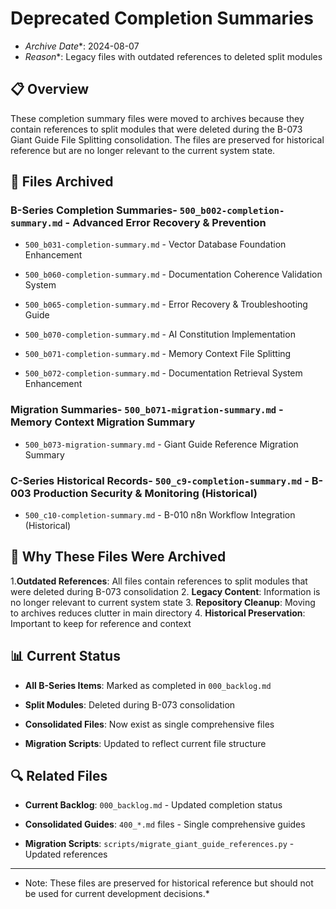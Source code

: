 <!-- MODULE_REFERENCE: 400_few-shot-context-examples.md -->
<!-- MODULE_REFERENCE: 400_migration-upgrade-guide.md -->

# Deprecated Completion Summaries

- *Archive Date**: 2024-08-07
- *Reason**: Legacy files with outdated references to deleted split modules

## 📋 Overview

These completion summary files were moved to archives because they contain references to split modules that were deleted
during the B-073 Giant Guide File Splitting consolidation. The files are preserved for historical reference but are no
longer relevant to the current system state.

## 📁 Files Archived

### **B-Series Completion Summaries**- `500_b002-completion-summary.md` - Advanced Error Recovery & Prevention

- `500_b031-completion-summary.md` - Vector Database Foundation Enhancement

- `500_b060-completion-summary.md` - Documentation Coherence Validation System

- `500_b065-completion-summary.md` - Error Recovery & Troubleshooting Guide

- `500_b070-completion-summary.md` - AI Constitution Implementation

- `500_b071-completion-summary.md` - Memory Context File Splitting

- `500_b072-completion-summary.md` - Documentation Retrieval System Enhancement

### **Migration Summaries**- `500_b071-migration-summary.md` - Memory Context Migration Summary

- `500_b073-migration-summary.md` - Giant Guide Reference Migration Summary

### **C-Series Historical Records**- `500_c9-completion-summary.md` - B-003 Production Security & Monitoring (Historical)

- `500_c10-completion-summary.md` - B-010 n8n Workflow Integration (Historical)

## 🔄 Why These Files Were Archived

1.**Outdated References**: All files contain references to split modules that were deleted during B-073 consolidation
2. **Legacy Content**: Information is no longer relevant to current system state
3. **Repository Cleanup**: Moving to archives reduces clutter in main directory
4. **Historical Preservation**: Important to keep for reference and context

## 📊 Current Status

- **All B-Series Items**: Marked as completed in `000_backlog.md`

- **Split Modules**: Deleted during B-073 consolidation

- **Consolidated Files**: Now exist as single comprehensive files

- **Migration Scripts**: Updated to reflect current file structure

## 🔍 Related Files

- **Current Backlog**: `000_backlog.md` - Updated completion status

- **Consolidated Guides**: `400_*.md` files - Single comprehensive guides

- **Migration Scripts**: `scripts/migrate_giant_guide_references.py` - Updated references

- --

- Note: These files are preserved for historical reference but should not be used for current development decisions.*
